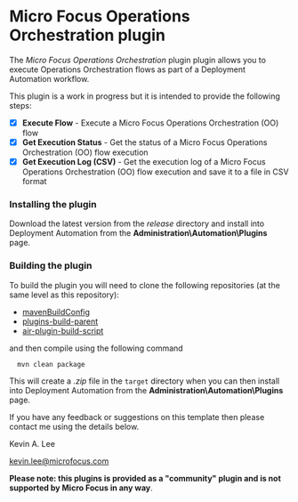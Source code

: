 # Micro Focus Operations Orchestration plugin

The _Micro Focus Operations Orchestration_ plugin plugin allows you to execute Operations Orchestration
flows as part of a Deployment Automation workflow.

This plugin is a work in progress but it is intended to provide the following steps:

* [x] **Execute Flow** - Execute a Micro Focus Operations Orchestration (OO) flow
* [x] **Get Execution Status** - Get the status of a Micro Focus Operations Orchestration (OO) flow execution
* [x] **Get Execution Log (CSV)** - Get the execution log of a Micro Focus Operations Orchestration (OO) flow execution and save it to a file in CSV format

### Installing the plugin
 
Download the latest version from the _release_ directory and install into Deployment Automation from the 
**Administration\Automation\Plugins** page.

### Building the plugin

To build the plugin you will need to clone the following repositories (at the same level as this repository):

 - [mavenBuildConfig](https://github.com/sda-community-plugins/mavenBuildConfig)
 - [plugins-build-parent](https://github.com/sda-community-plugins/plugins-build-parent)
 - [air-plugin-build-script](https://github.com/sda-community-plugins/air-plugin-build-script)
 
 and then compile using the following command
 ```
   mvn clean package
 ```  

This will create a _.zip_ file in the `target` directory when you can then install into Deployment Automation
from the **Administration\Automation\Plugins** page.

If you have any feedback or suggestions on this template then please contact me using the details below.

Kevin A. Lee

kevin.lee@microfocus.com

**Please note: this plugins is provided as a "community" plugin and is not supported by Micro Focus in any way**.
